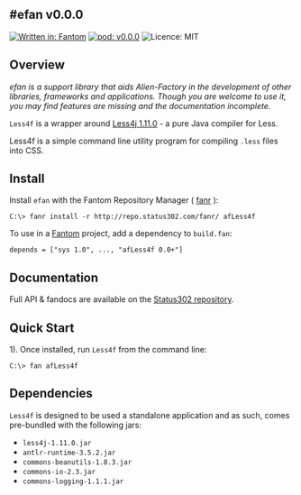 #efan v0.0.0
---
[![Written in: Fantom](http://img.shields.io/badge/written%20in-Fantom-lightgray.svg)](http://fantom.org/)
[![pod: v0.0.0](http://img.shields.io/badge/pod-v0.0.0-yellow.svg)](http://www.fantomfactory.org/pods/afLess4f)
![Licence: MIT](http://img.shields.io/badge/licence-MIT-blue.svg)

## Overview

*efan is a support library that aids Alien-Factory in the development of other libraries, frameworks and applications. Though you are welcome to use it, you may find features are missing and the documentation incomplete.*

`Less4f` is a wrapper around [Less4j 1.11.0](https://github.com/SomMeri/less4j) - a pure Java compiler for Less.

Less4f is a simple command line utility program for compiling `.less` files into CSS.

## Install

Install `efan` with the Fantom Repository Manager ( [fanr](http://fantom.org/doc/docFanr/Tool.html#install) ):

    C:\> fanr install -r http://repo.status302.com/fanr/ afLess4f

To use in a [Fantom](http://fantom.org/) project, add a dependency to `build.fan`:

    depends = ["sys 1.0", ..., "afLess4f 0.0+"]

## Documentation

Full API & fandocs are available on the [Status302 repository](http://repo.status302.com/doc/afLess4f/#overview).

## Quick Start

1). Once installed, run `Less4f` from the command line:

```
C:\> fan afLess4f

```

## Dependencies

`Less4f` is designed to be used a standalone application and as such, comes pre-bundled with the following jars:

- `less4j-1.11.0.jar`
- `antlr-runtime-3.5.2.jar`
- `commons-beanutils-1.8.3.jar`
- `commons-io-2.3.jar`
- `commons-logging-1.1.1.jar`


